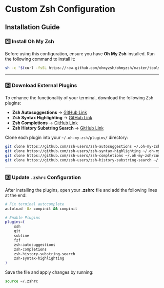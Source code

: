 # Custom Zsh Configuration


## Installation Guide

### 1️⃣ Install Oh My Zsh
Before using this configuration, ensure you have **Oh My Zsh** installed. Run the following command to install it:

```sh
sh -c "$(curl -fsSL https://raw.github.com/ohmyzsh/ohmyzsh/master/tools/install.sh)"
```

---

### 2️⃣ Download External Plugins
To enhance the functionality of your terminal, download the following Zsh plugins:

- **Zsh Autosuggestions** →          [GitHub Link](https://github.com/zsh-users/zsh-autosuggestions)
- **Zsh Syntax Highlighting** →      [GitHub Link](https://github.com/zsh-users/zsh-syntax-highlighting)
- **Zsh Completions** →              [GitHub Link](https://github.com/zsh-users/zsh-completions)
- **Zsh History Substring Search** → [GitHub Link](https://github.com/zsh-users/zsh-history-substring-search)

Clone each plugin into your `~/.oh-my-zsh/plugins/` directory:

```sh
git clone https://github.com/zsh-users/zsh-autosuggestions ~/.oh-my-zsh/custom/plugins/zsh-autosuggestions
git clone https://github.com/zsh-users/zsh-syntax-highlighting ~/.oh-my-zsh/custom/plugins/zsh-syntax-highlighting
git clone https://github.com/zsh-users/zsh-completions ~/.oh-my-zsh/custom/plugins/zsh-completions
git clone https://github.com/zsh-users/zsh-history-substring-search ~/.oh-my-zsh/custom/plugins/zsh-history-substring-search
```

---

### 3️⃣ Update `.zshrc` Configuration
After installing the plugins, open your **.zshrc** file and add the following lines at the end:

```sh
# Fix terminal autocomplete
autoload -Uz compinit && compinit

# Enable Plugins
plugins=(
    ssh
    git
    sublime
    fzf
    zsh-autosuggestions
    zsh-completions
    zsh-history-substring-search
    zsh-syntax-highlighting
)
```

Save the file and apply changes by running:
```sh
source ~/.zshrc
```

